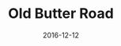 ---
title: Old Butter Road
key: D
rhythm: reel
mode: 
date: 2016-12-12
location:
tags:
mp3_file: /mp3/old-butter-road.mp3
mp3_url: http://epu.ucc.ie/connieoconnell/wp-content/uploads/2014/06/01-Old-Butter-Road1.mp3
source: Wellington
abc_url: 
abc: |
    X: 1
    T: Old Butter Road 
    R: reel
    C: Connie O'Connell
    M: C
    L: 1/8
    K: Dmaj
    |: F2 GE FD D2|FAde fdef|gfeg fdef|eafd efdB|
    A2 GE FD D2|FAde fdef|gfeg fedB|1 A2 GE D3 E :|2 ABce defg||
    |:afde f2 ef|gfed cAAB|AFAd f/2g/2f ef|gecA G3 E|D2 FA d2 ef|
    gfed cA A2|fgaf g/2a/2g ed||1 cABc defg:|2 cAGE D3 E ||
---